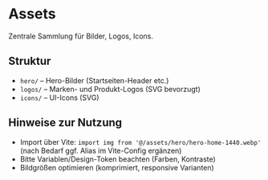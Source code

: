 # Assets

Zentrale Sammlung für Bilder, Logos, Icons.

## Struktur
- `hero/` – Hero-Bilder (Startseiten-Header etc.)
- `logos/` – Marken- und Produkt-Logos (SVG bevorzugt)
- `icons/` – UI-Icons (SVG)

## Hinweise zur Nutzung
- Import über Vite: `import img from '@/assets/hero/hero-home-1440.webp'` (nach Bedarf ggf. Alias im Vite-Config ergänzen)
- Bitte Variablen/Design-Token beachten (Farben, Kontraste)
- Bildgrößen optimieren (komprimiert, responsive Varianten)
